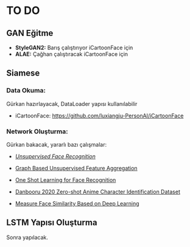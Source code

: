 
# TO DO

## GAN Eğitme

- **StyleGAN2:** Barış çalıştırıyor iCartoonFace için
- **ALAE:** Çağhan çalıştıracak iCartoonFace için

## Siamese

### **Data Okuma:** 

Gürkan hazırlayacak, DataLoader yapısı kullanılabilir
- iCartoonFace: https://github.com/luxiangju-PersonAI/iCartoonFace

### **Network Oluşturma:** 

Gürkan bakacak, yararlı bazı çalışmalar:

- [*Unsupervised Face Recognition*](https://arxiv.org/pdf/1803.01260.pdf)

- [Graph Based Unsupervised Feature Aggregation](https://openaccess.thecvf.com/content_ICCVW_2019/papers/LSR/Cheng_A_Graph_Based_Unsupervised_Feature_Aggregation_for_Face_Recognition_ICCVW_2019_paper.pdf)

- [One Shot Learning for Face Recognition](https://github.com/avillemin/One-Shot-Learning-for-Face-Recognition)

- [Danbooru 2020 Zero-shot Anime Character Identification Dataset](https://github.com/kosuke1701/ZACI-20-dataset)

- [Measure Face Similarity Based on Deep Learning](http://www.diva-portal.se/smash/get/diva2:1361888/FULLTEXT01.pdf)

## LSTM Yapısı Oluşturma

Sonra yapılacak.
